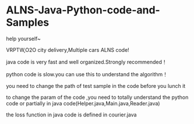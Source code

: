 # ALNS-Java-Python-code-and-Samples
help yourself~

VRPTW,O2O city delivery,Multiple cars ALNS code!

java code is very fast and well organized.Strongly recommended！

python code is slow.you can use this to understand the algorithm！

you need to change the path of test sample in the code before you lunch it

to change the param of the code ,you need to totally understand the python code or partially in java code(Helper.java,Main.java,Reader.java)

the loss function in java code is defined in courier.java

